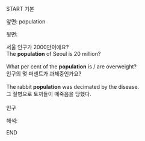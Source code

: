 START
기본

앞면:
population


뒷면:
<div><div><span>서울 인구가 2000만이에요?</span></div></div><div><span>The</span><span> </span><strong>population</strong><span> </span><span>of</span><span> </span><span>Seoul</span><span> </span><span>is</span><span> </span><span>20</span><span> </span><span>million</span><span>?</span></div><div><br></div><div>What per cent of the <strong>population</strong> is / are overweight? </div><div><div>인구의 몇 퍼센트가 과체중인가요?</div></div><div><br></div><div><div>The rabbit <strong>population</strong> was decimated by the disease. </div><div><div><div><div>그 질병으로 토끼들이 떼죽음을 당했다.</div></div></div><div><br></div></div></div><div>인구</div>


해석:
<!--ID: 1746614454464-->
END